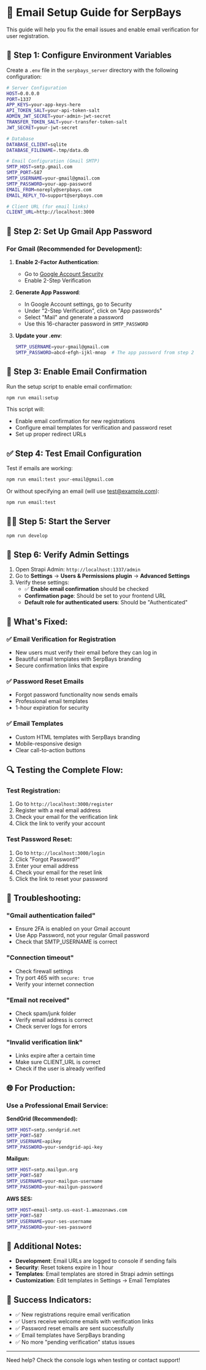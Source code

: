 # 📧 Email Setup Guide for SerpBays

This guide will help you fix the email issues and enable email verification for user registration.

## 🔧 **Step 1: Configure Environment Variables**

Create a `.env` file in the `serpbays_server` directory with the following configuration:

```bash
# Server Configuration
HOST=0.0.0.0
PORT=1337
APP_KEYS=your-app-keys-here
API_TOKEN_SALT=your-api-token-salt
ADMIN_JWT_SECRET=your-admin-jwt-secret
TRANSFER_TOKEN_SALT=your-transfer-token-salt
JWT_SECRET=your-jwt-secret

# Database
DATABASE_CLIENT=sqlite
DATABASE_FILENAME=.tmp/data.db

# Email Configuration (Gmail SMTP)
SMTP_HOST=smtp.gmail.com
SMTP_PORT=587
SMTP_USERNAME=your-gmail@gmail.com
SMTP_PASSWORD=your-app-password
EMAIL_FROM=noreply@serpbays.com
EMAIL_REPLY_TO=support@serpbays.com

# Client URL (for email links)
CLIENT_URL=http://localhost:3000
```

## 🔐 **Step 2: Set Up Gmail App Password**

### For Gmail (Recommended for Development):

1. **Enable 2-Factor Authentication**:
   - Go to [Google Account Security](https://myaccount.google.com/security)
   - Enable 2-Step Verification

2. **Generate App Password**:
   - In Google Account settings, go to Security
   - Under "2-Step Verification", click on "App passwords"
   - Select "Mail" and generate a password
   - Use this 16-character password in `SMTP_PASSWORD`

3. **Update your .env**:
   ```bash
   SMTP_USERNAME=your-gmail@gmail.com
   SMTP_PASSWORD=abcd-efgh-ijkl-mnop  # The app password from step 2
   ```

## 🚀 **Step 3: Enable Email Confirmation**

Run the setup script to enable email confirmation:

```bash
npm run email:setup
```

This script will:
- Enable email confirmation for new registrations
- Configure email templates for verification and password reset
- Set up proper redirect URLs

## ✅ **Step 4: Test Email Configuration**

Test if emails are working:

```bash
npm run email:test your-email@gmail.com
```

Or without specifying an email (will use test@example.com):
```bash
npm run email:test
```

## 🏃‍♂️ **Step 5: Start the Server**

```bash
npm run develop
```

## 🔄 **Step 6: Verify Admin Settings**

1. Open Strapi Admin: `http://localhost:1337/admin`
2. Go to **Settings** → **Users & Permissions plugin** → **Advanced Settings**
3. Verify these settings:
   - ✅ **Enable email confirmation** should be checked
   - **Confirmation page**: Should be set to your frontend URL
   - **Default role for authenticated users**: Should be "Authenticated"

## 📧 **What's Fixed:**

### ✅ Email Verification for Registration
- New users must verify their email before they can log in
- Beautiful email templates with SerpBays branding
- Secure confirmation links that expire

### ✅ Password Reset Emails
- Forgot password functionality now sends emails
- Professional email templates
- 1-hour expiration for security

### ✅ Email Templates
- Custom HTML templates with SerpBays branding
- Mobile-responsive design
- Clear call-to-action buttons

## 🔍 **Testing the Complete Flow:**

### Test Registration:
1. Go to `http://localhost:3000/register`
2. Register with a real email address
3. Check your email for the verification link
4. Click the link to verify your account

### Test Password Reset:
1. Go to `http://localhost:3000/login`
2. Click "Forgot Password?"
3. Enter your email address
4. Check your email for the reset link
5. Click the link to reset your password

## 🐛 **Troubleshooting:**

### "Gmail authentication failed"
- Ensure 2FA is enabled on your Gmail account
- Use App Password, not your regular Gmail password
- Check that SMTP_USERNAME is correct

### "Connection timeout"
- Check firewall settings
- Try port 465 with `secure: true`
- Verify your internet connection

### "Email not received"
- Check spam/junk folder
- Verify email address is correct
- Check server logs for errors

### "Invalid verification link"
- Links expire after a certain time
- Make sure CLIENT_URL is correct
- Check if the user is already verified

## 🌐 **For Production:**

### Use a Professional Email Service:

**SendGrid (Recommended):**
```bash
SMTP_HOST=smtp.sendgrid.net
SMTP_PORT=587
SMTP_USERNAME=apikey
SMTP_PASSWORD=your-sendgrid-api-key
```

**Mailgun:**
```bash
SMTP_HOST=smtp.mailgun.org
SMTP_PORT=587
SMTP_USERNAME=your-mailgun-username
SMTP_PASSWORD=your-mailgun-password
```

**AWS SES:**
```bash
SMTP_HOST=email-smtp.us-east-1.amazonaws.com
SMTP_PORT=587
SMTP_USERNAME=your-ses-username
SMTP_PASSWORD=your-ses-password
```

## 📝 **Additional Notes:**

- **Development**: Email URLs are logged to console if sending fails
- **Security**: Reset tokens expire in 1 hour
- **Templates**: Email templates are stored in Strapi admin settings
- **Customization**: Edit templates in Settings → Email Templates

## 🎉 **Success Indicators:**

- ✅ New registrations require email verification
- ✅ Users receive welcome emails with verification links  
- ✅ Password reset emails are sent successfully
- ✅ Email templates have SerpBays branding
- ✅ No more "pending verification" status issues

---

Need help? Check the console logs when testing or contact support! 